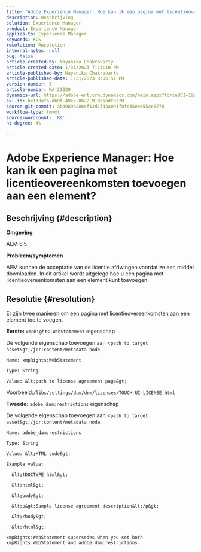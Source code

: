 ```yaml
---
title: "Adobe Experience Manager: Hoe kan ik een pagina met licentieovereenkomsten toevoegen aan een element?"
description: Beschrijving
solution: Experience Manager
product: Experience Manager
applies-to: Experience Manager
keywords: KCS
resolution: Resolution
internal-notes: null
bug: false
article-created-by: Nayanika Chakravarty
article-created-date: 1/31/2023 7:13:10 PM
article-published-by: Nayanika Chakravarty
article-published-date: 1/31/2023 8:06:51 PM
version-number: 5
article-number: KA-21020
dynamics-url: https://adobe-ent.crm.dynamics.com/main.aspx?forceUCI=1&pagetype=entityrecord&etn=knowledgearticle&id=dc6fd048-9ba1-ed11-aad1-6045bd0063aa
exl-id: be138af6-db9f-49e3-8b22-910aaadf8c20
source-git-commit: ab4989b286ef12d1f4aa091f8fe35ee055ae8778
workflow-type: tm+mt
source-wordcount: '89'
ht-degree: 4%

---
```


# Adobe Experience Manager: Hoe kan ik een pagina met licentieovereenkomsten toevoegen aan een element?

## Beschrijving {#description}


<b>Omgeving</b>

AEM 6.5

<b>Probleem/symptomen</b>

AEM kunnen de acceptatie van de licentie afdwingen voordat ze een middel downloaden. In dit artikel wordt uitgelegd hoe u een pagina met licentieovereenkomsten aan een element kunt toevoegen.


## Resolutie {#resolution}


Er zijn twee manieren om een pagina met licentieovereenkomsten aan een element toe te voegen.

<b>Eerste:</b> `xmpRights:WebStatement` eigenschap

De volgende eigenschap toevoegen aan &lt;`path to target asset&gt;/jcr:content/metadata node`.


```
Name: xmpRights:WebStatement

Type: String

Value: &lt;path to license agreement page&gt;
```


Voorbeeld:`/libs/settings/dam/drm/licenses/TOUCH-UI-LICENSE.html`

<b>Tweede:</b> `adobe_dam:restrictions` eigenschap

De volgende eigenschap toevoegen aan &lt;`path to target asset&gt;/jcr:content/metadata node`.


```
Name: adobe_dam:restrictions

Type: String

Value: &lt;HTML code&gt;
```



```
Example value:

  &lt;!DOCTYPE html&gt;

  &lt;html&gt;

  &lt;body&gt;

  &lt;p&gt;Sample license agreement description&lt;/p&gt;

  &lt;/body&gt;

  &lt;/html&gt; 

xmpRights:WebStatement supersedes when you set both xmpRights:WebStatement and adobe_dam:restrictions.
```
